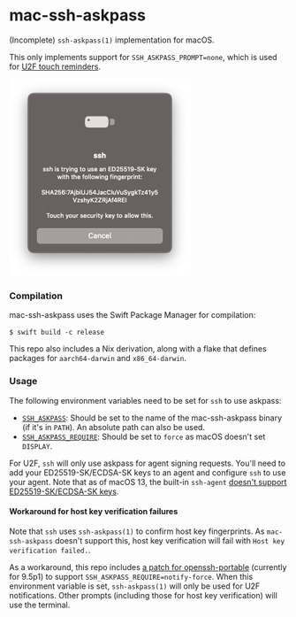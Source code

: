 # mac-ssh-askpass

(Incomplete) `ssh-askpass(1)` implementation for macOS.

This only implements support for `SSH_ASKPASS_PROMPT=none`, which is used for
[U2F touch reminders][1].

<img src="/.github/readme/screenshot.png" alt="Screenshot of mac-ssh-askpass U2F touch reminder" width="328">

### Compilation

mac-ssh-askpass uses the Swift Package Manager for compilation:

```shell
$ swift build -c release
```

This repo also includes a Nix derivation, along with a flake that defines
packages for `aarch64-darwin` and `x86_64-darwin`.

### Usage

The following environment variables need to be set for `ssh` to use askpass:

- [`SSH_ASKPASS`][3]:         Should be set to the name of the mac-ssh-askpass
                              binary (if it's in `PATH`). An absolute path can
                              also be used.
- [`SSH_ASKPASS_REQUIRE`][3]: Should be set to `force` as macOS doesn't set
						      `DISPLAY`.

For U2F, `ssh` will only use askpass for agent signing requests. You'll need to
add your ED25519-SK/ECDSA-SK keys to an agent and configure `ssh` to use your
agent. Note that as of macOS 13, the built-in `ssh-agent` [doesn't support
ED25519-SK/ECDSA-SK keys][4].

#### Workaround for host key verification failures

Note that `ssh` uses `ssh-askpass(1)` to confirm host key fingerprints. As
`mac-ssh-askpass` doesn't support this, host key verification will fail with
`Host key verification failed.`.

As a workaround, this repo includes [a patch for openssh-portable][5] (currently
for 9.5p1) to support `SSH_ASKPASS_REQUIRE=notify-force`. When this environment
variable is set, `ssh-askpass(1)` will only be used for U2F notifications. Other
prompts (including those for host key verification) will use the terminal.

[1]: https://lists.mindrot.org/pipermail/openssh-unix-dev/2019-November/038032.html
[2]: https://www.swift.org/package-manager/
[3]: https://man.openbsd.org/ssh-add.1#DISPLAY
[4]: https://developer.apple.com/forums/thread/698683
[5]: ssh-askpass-require-notify-force.patch
